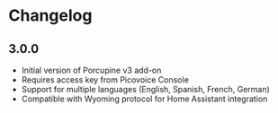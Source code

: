 # Changelog

## 3.0.0

- Initial version of Porcupine v3 add-on
- Requires access key from Picovoice Console
- Support for multiple languages (English, Spanish, French, German)
- Compatible with Wyoming protocol for Home Assistant integration 